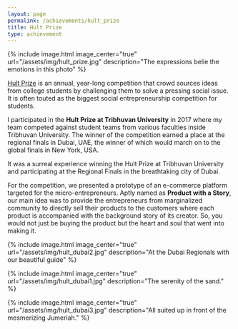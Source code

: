 ```yaml
---
layout: page
permalink: /achievements/hult_prize
title: Hult Prize
type: achievement
---
```


{% include image.html image_center="true" url="/assets/img/hult_prize.jpg" description="The expressions belie the emotions in this photo" %}

[Hult Prize](https://www.hultprize.org/) is an annual, year-long competition that crowd sources ideas from college students by challenging them to solve a pressing social issue. It is often touted as the biggest social entrepreneurship competition for students.

I participated in the **Hult Prize at Tribhuvan University** in 2017 where my team competed against student teams from various faculties inside Tribhuvan University. The winner of the competition earned a place at the regional finals in Dubai, UAE, the winner of which would march on to the global finals in New York, USA.

It was a surreal experience winning the Hult Prize at Tribhuvan University and participating at the Regional Finals in the breathtaking city of Dubai.

For the competition, we presented a prototype of an e-commerce platform targeted for the micro-entrepreneurs. Aptly named as **Product with a Story**, our main idea was to provide the entrepreneurs from marginalized community to directly sell their products to the customers where each product is accompanied with the background story of its creator. So, you would not just be buying the product but the heart and soul that went into making it.

{% include image.html image_center="true" url="/assets/img/hult_dubai2.jpg" description="At the Dubai Regionals with our beautiful guide" %}

{% include image.html image_center="true" url="/assets/img/hult_dubai1.jpg" description="The serenity of the sand." %}

{% include image.html image_center="true" url="/assets/img/hult_dubai3.jpg" description="All suited up in front of the mesmerizing Jumeriah." %}


